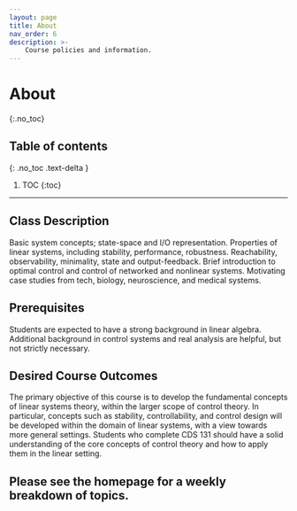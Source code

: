 ```yaml
---
layout: page
title: About
nav_order: 6
description: >-
    Course policies and information.
---
```


# About
{:.no_toc}

## Table of contents
{: .no_toc .text-delta }

1. TOC
{:toc}

---

## Class Description
Basic system concepts; state-space and I/O representation. Properties of linear systems, including stability, performance, robustness. Reachability, observability, minimality, state and output-feedback. Brief introduction to optimal control and control of networked and nonlinear systems. Motivating case studies from tech, biology, neuroscience, and medical systems.

## Prerequisites
Students are expected to have a strong background in linear algebra. Additional background in control systems and real analysis are helpful, but not strictly necessary.

## Desired Course Outcomes
The primary objective of this course is to develop the fundamental concepts of linear systems theory, within the larger scope of control theory. In particular, concepts such as stability, controllability, and control design will be developed within the domain of linear systems, with a view towards more general settings. Students who complete CDS 131 should have a solid understanding of the core concepts of control theory and how to apply them in the linear setting. 

Please see the homepage for a weekly breakdown of topics.
---
